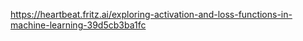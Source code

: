 
https://heartbeat.fritz.ai/exploring-activation-and-loss-functions-in-machine-learning-39d5cb3ba1fc
